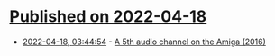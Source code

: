 # [Published on 2022-04-18](index.md)

* [2022-04-18, 03:44:54](https://news.ycombinator.com/item?id=31067157) - [A 5th audio channel on the Amiga (2016)](https://web.archive.org/web/20210713212201/https://jmp.no/blog/a-5th-audio-channel-on-the-amiga)
